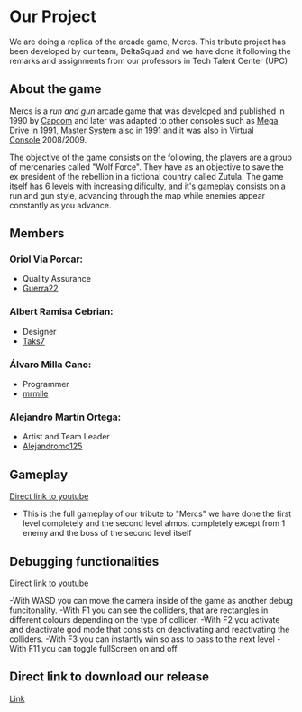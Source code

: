 # Our Project

We are doing a replica of the arcade game, Mercs. This tribute project has been developed by our team, DeltaSquad and we have done it following the remarks and assignments from our professors in Tech Talent Center (UPC)

## About the game

Mercs is a _run and gun_ arcade game that was developed and published in 1990 by [Capcom](https://es.wikipedia.org/wiki/Capcom) and later was adapted to other consoles such as [Mega Drive](https://es.wikipedia.org/wiki/Mega_Drive#:~:text=Mega%20Drive%20fue%20la%20tercera,renombramiento%20de%20Genesis%20en%201989.) in 1991, [Master System](https://es.wikipedia.org/wiki/Master_System) also in 1991 and it was also in [Virtual Console](https://en.wikipedia.org/wiki/Virtual_Console),2008/2009.

The objective of the game consists on the following, the players are a group of mercenaries called "Wolf Force". They have as an objective to save the ex president of the rebellion in a fictional country called Zutula. The game itself has 6 levels with increasing dificulty, and it's gameplay consists on a run and gun style, advancing through the map while enemies appear constantly as you advance. 


## Members

### Oriol Via Porcar:
* Quality Assurance
* [Guerra22](https://github.com/guerra22)
### Albert Ramisa Cebrian:
* Designer
* [Taks7](https://github.com/Taks7)
### Álvaro Milla Cano:
* Programmer
* [mrmile](https://github.com/mrmile)
### Alejandro Martín Ortega:
* Artist and Team Leader
* [Alejandromo125](https://github.com/Alejandromo125)

## Gameplay

[Direct link to youtube](https://youtu.be/bDwPMNx_Z8U)

- This is the full gameplay of our tribute to "Mercs" we have done the first level completely and the second level almost completely except from 1 enemy and the boss of the second level itself

## Debugging functionalities

[Direct link to youtube](https://youtu.be/modcGC85kL0)

-With WASD you can move the camera inside of the game as another debug funcitonality.
-With F1 you can see the colliders, that are rectangles in different colours depending on the type of collider.
-With F2 you activate and deactivate god mode that consists on deactivating and reactivating the colliders.
-With F3 you can instantly win so ass to pass to the next level
-With F11 you can toggle fullScreen on and off.

## Direct link to download our release

[Link](https://github.com/Alejandromo125/DeltaSquad/releases)


